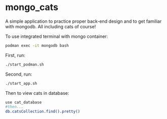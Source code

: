 # mongo_cats
A simple application to practice proper back-end design and to get familiar with mongodb. All including cats of course!

To use integrated terminal with mongo container:
```bash
podman exec -it mongodb bash
```

First, run:
```bash
./start_podman.sh
```

Second, run:
```bash
./start_app.sh
```


Then to view cats in database:
```bash
use cat_database
#then...
db.catsCollection.find().pretty()
```